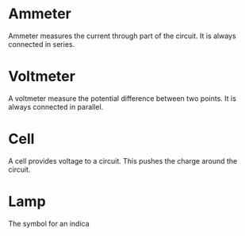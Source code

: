 # Ammeter

Ammeter measures the current through part of the circuit. It is always connected in series.

# Voltmeter

A voltmeter measure the potential difference between two points. It is always connected in parallel.

# Cell

A cell provides voltage to a circuit. This pushes the charge around the circuit.

# Lamp
The symbol for an indica